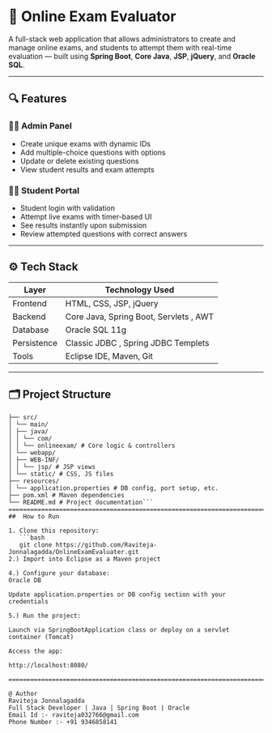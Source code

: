 # 🧠 Online Exam Evaluator

A full-stack web application that allows administrators to create and manage online exams, and students to attempt them with real-time evaluation — built using **Spring Boot**, **Core Java**, **JSP**, **jQuery**, and **Oracle SQL**.

---

## 🔍 Features

### 👨‍🏫 Admin Panel
- Create unique exams with dynamic IDs
- Add multiple-choice questions with options
- Update or delete existing questions
- View student results and exam attempts

### 👨‍🎓 Student Portal
- Student login with validation
- Attempt live exams with timer-based UI
- See results instantly upon submission
- Review attempted questions with correct answers

---

## ⚙️ Tech Stack

| Layer        | Technology Used                         |
|--------------|-----------------------------------------|
| Frontend     | HTML, CSS, JSP, jQuery                  |
| Backend      | Core Java, Spring Boot, Servlets , AWT  |
| Database     | Oracle SQL 11g                          |
| Persistence  | Classic JDBC , Spring JDBC Templets     |
| Tools        | Eclipse IDE, Maven, Git                 |

---

## 🗂️ Project Structure

```OnlineExamEvaluator/
├── src/
│ └── main/
│ ├── java/
│ │ └── com/
│ │ └── onlineexam/ # Core logic & controllers
│ └── webapp/
│ ├── WEB-INF/
│ │ └── jsp/ # JSP views
│ └── static/ # CSS, JS files
├── resources/
│ └── application.properties # DB config, port setup, etc.
├── pom.xml # Maven dependencies
└── README.md # Project documentation```
==================================================================================================================================================================================================
##  How to Run

1. Clone this repository:
   ```bash
   git clone https://github.com/Raviteja-Jonnalagadda/OnlineExamEvaluater.git
2.) Import into Eclipse as a Maven project

4.) Configure your database:
Oracle DB

Update application.properties or DB config section with your credentials

5.) Run the project:

Launch via SpringBootApplication class or deploy on a servlet container (Tomcat)

Access the app:

http://localhost:8080/

==========================================================================================================================================================================================================

@ Author
Raviteja Jonnalagadda
Full Stack Developer | Java | Spring Boot | Oracle
Email Id :- raviteja032766@gmail.com
Phone Number :- +91 9346858141

